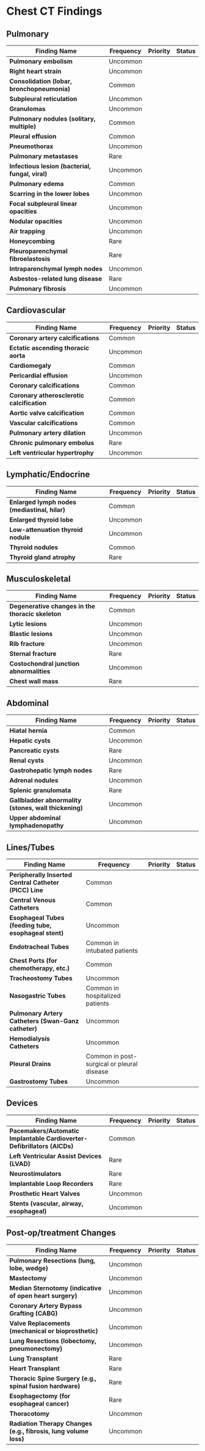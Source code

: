 # Chest CT Findings

## Pulmonary

| **Finding Name**                            | Frequency | Priority | Status |
|---------------------------------------------|-----------|----------|--------|
| **Pulmonary embolism**                      | Uncommon  |          |        |
| **Right heart strain**                      | Uncommon  |          |        |
| **Consolidation (lobar, bronchopneumonia)** | Common    |          |        |
| **Subpleural reticulation**                 | Uncommon  |          |        |
| **Granulomas**                              | Uncommon  |          |        |
| **Pulmonary nodules (solitary, multiple)**  | Common    |          |        |
| **Pleural effusion**                        | Common    |          |        |
| **Pneumothorax**                            | Uncommon  |          |        |
| **Pulmonary metastases**                    | Rare      |          |        |
| **Infectious lesion (bacterial, fungal, viral)** | Uncommon |      |        |
| **Pulmonary edema**                         | Common    |          |        |
| **Scarring in the lower lobes**             | Uncommon  |          |        |
| **Focal subpleural linear opacities**       | Uncommon  |          |        |
| **Nodular opacities**                       | Uncommon  |          |        |
| **Air trapping**                            | Uncommon  |          |        |
| **Honeycombing**                            | Rare      |          |        |
| **Pleuroparenchymal fibroelastosis**        | Rare      |          |        |
| **Intraparenchymal lymph nodes**            | Uncommon  |          |        |
| **Asbestos-related lung disease**           | Rare      |          |        |
| **Pulmonary fibrosis**                      | Uncommon  |          |        |

## Cardiovascular

| **Finding Name**                           | Frequency | Priority | Status |
|--------------------------------------------|-----------|----------|--------|
| **Coronary artery calcifications**         | Common    |          |        |
| **Ectatic ascending thoracic aorta**       | Uncommon  |          |        |
| **Cardiomegaly**                           | Common    |          |        |
| **Pericardial effusion**                   | Uncommon  |          |        |
| **Coronary calcifications**                | Common    |          |        |
| **Coronary atherosclerotic calcification** | Common    |          |        |
| **Aortic valve calcification**             | Common    |          |        |
| **Vascular calcifications**                | Common    |          |        |
| **Pulmonary artery dilation**              | Uncommon  |          |        |
| **Chronic pulmonary embolus**              | Rare      |          |        |
| **Left ventricular hypertrophy**           | Uncommon  |          |        |

## Lymphatic/Endocrine

| **Finding Name**                      | Frequency | Priority | Status |
|---------------------------------------|-----------|----------|--------|
| **Enlarged lymph nodes (mediastinal, hilar)** | Common    |          |        |
| **Enlarged thyroid lobe**             | Uncommon  |          |        |
| **Low-attenuation thyroid nodule**    | Uncommon  |          |        |
| **Thyroid nodules**                   | Common    |          |        |
| **Thyroid gland atrophy**             | Rare      |          |        |

## Musculoskeletal 
| **Finding Name**                          | Frequency | Priority | Status |
|-------------------------------------------|-----------|----------|--------|
| **Degenerative changes in the thoracic skeleton** | Common |    |        |
| **Lytic lesions**                         | Uncommon  |          |        |
| **Blastic lesions**                       | Uncommon  |          |        |
| **Rib fracture**                          | Uncommon  |          |        |
| **Sternal fracture**                      | Rare      |          |        |
| **Costochondral junction abnormalities**  | Uncommon  |          |        |
| **Chest wall mass**  | Rare  |          |        |


## Abdominal

| **Finding Name**                         | Frequency | Priority | Status |
|------------------------------------------|-----------|----------|--------|
| **Hiatal hernia**                        | Common    |          |        |
| **Hepatic cysts**                        | Uncommon  |          |        |
| **Pancreatic cysts**                     | Rare      |          |        |
| **Renal cysts**                          | Uncommon  |          |        |
| **Gastrohepatic lymph nodes**            | Rare      |          |        |
| **Adrenal nodules**                      | Uncommon  |          |        |
| **Splenic granulomata**                  | Rare      |          |        |
| **Gallbladder abnormality (stones, wall thickening)** | Uncommon |  |        |
| **Upper abdominal lymphadenopathy**      | Uncommon  |          |        |

## Lines/Tubes

| **Finding Name**                                        | Frequency                      | Priority | Status |
|---------------------------------------------------------|--------------------------------|----------|--------|
| **Peripherally Inserted Central Catheter (PICC) Line**  | Common                         |          |        |
| **Central Venous Catheters**                            | Common                         |          |        |
| **Esophageal Tubes (feeding tube, esophageal stent)**   | Uncommon                       |          |        |
| **Endotracheal Tubes**                                  | Common in intubated patients   |          |        |
| **Chest Ports (for chemotherapy, etc.)**                | Common                         |          |        |
| **Tracheostomy Tubes**                                  | Uncommon                       |          |        |
| **Nasogastric Tubes**                                   | Common in hospitalized patients|          |        |
| **Pulmonary Artery Catheters (Swan-Ganz catheter)**     | Uncommon                       |          |        |
| **Hemodialysis Catheters**                              | Uncommon                       |          |        |
| **Pleural Drains**                                      | Common in post-surgical or pleural disease |          |        |
| **Gastrostomy Tubes**                                   | Uncommon                       |          |        |

## Devices

| **Finding Name**                                              | Frequency    | Priority | Status |
|---------------------------------------------------------------|--------------|----------|--------|
| **Pacemakers/Automatic Implantable Cardioverter-Defibrillators (AICDs)** | Common       |          |        |
| **Left Ventricular Assist Devices (LVAD)**                    | Rare         |          |        |
| **Neurostimulators**           | Rare    |          |        |
| **Implantable Loop Recorders**                                | Rare         |          |        |
| **Prosthetic Heart Valves**                                   | Uncommon     |          |        |
| **Stents (vascular, airway, esophageal)**                     | Uncommon     |          |        |

## Post-op/treatment Changes

| **Finding Name**                                            | Frequency                      | Priority | Status |
|-------------------------------------------------------------|--------------------------------|----------|--------|
| **Pulmonary Resections (lung, lobe, wedge)**                                              | Uncommon                       |          |        |
| **Mastectomy**                                              | Uncommon                       |          |        |
| **Median Sternotomy (indicative of open heart surgery)**    | Uncommon                       |          |        |
| **Coronary Artery Bypass Grafting (CABG)**                  | Uncommon                       |          |        |
| **Valve Replacements (mechanical or bioprosthetic)**        | Uncommon                       |          |        |
| **Lung Resections (lobectomy, pneumonectomy)**              | Uncommon                       |          |        |
| **Lung Transplant**                                         | Rare                           |          |        |
| **Heart Transplant**                                        |  Rare                      |          |        |
| **Thoracic Spine Surgery (e.g., spinal fusion hardware)**   | Rare                           |          |        |
| **Esophagectomy (for esophageal cancer)**                   |  Rare                      |          |        |
| **Thoracotomy**                                       | Uncommon                       |          |        |
| **Radiation Therapy Changes (e.g., fibrosis, lung volume loss)** | Uncommon |          |        |
